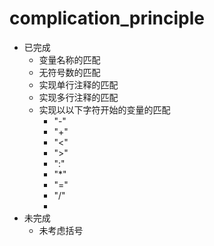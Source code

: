 # complication_principle

- 已完成
  - 变量名称的匹配
  - 无符号数的匹配
  - 实现单行注释的匹配
  - 实现多行注释的匹配
  - 实现以以下字符开始的变量的匹配
    - "-"
    - "+"
    - "<"
    - ">"
    - ":"
    - "*"
    - "="
    - "/"
    - ​
- 未完成
  - 未考虑括号